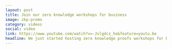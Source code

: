 ```yaml
---
layout: post
title: Join our zero knowledge workshops for business
image: zkp-promo
category: videos
social: video
link: https://www.youtube.com/watch?v=-Jslgdcz_ho&feature=youtu.be
headline: We just started hosting zero knowledge proofs workshops for business. Contact us for more information.
---
```

